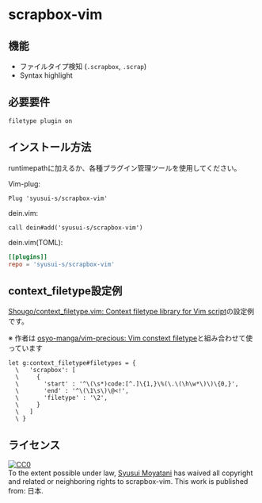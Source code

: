 scrapbox-vim
======

## 機能
* ファイルタイプ検知 (`.scrapbox`, `.scrap`)
* Syntax highlight

## 必要要件

```vim
filetype plugin on
```

## インストール方法

runtimepathに加えるか、各種プラグイン管理ツールを使用してください。

Vim-plug:

```vim
Plug 'syusui-s/scrapbox-vim'
```

dein.vim:

```vim
call dein#add('syusui-s/scrapbox-vim')
```

dein.vim(TOML):

```toml
[[plugins]]
repo = 'syusui-s/scrapbox-vim'
```

## context_filetype設定例
[Shougo/context_filetype.vim: Context filetype library for Vim script](https://github.com/Shougo/context_filetype.vim)の設定例です。

※ 作者は [osyo-manga/vim-precious: Vim constext filetype](https://github.com/osyo-manga/vim-precious)と組み合わせて使っています

```vim
let g:context_filetype#filetypes = {
  \   'scrapbox': [
  \     {
  \       'start' : '^\(\s*)code:[^.]\{1,}\%(\.\(\h\w*\)\)\{0,}',
  \       'end' : '^\(\1\s\)\@<!',
  \       'filetype' : '\2',
  \     }
  \   ]
  \ }
```

## ライセンス

<p xmlns:dct="http://purl.org/dc/terms/" xmlns:vcard="http://www.w3.org/2001/vcard-rdf/3.0#" lang="en">
  <a rel="license"
     href="http://creativecommons.org/publicdomain/zero/1.0/">
    <img src="http://i.creativecommons.org/p/zero/1.0/88x31.png" style="border-style: none;" alt="CC0" />
  </a>
  <br />
  To the extent possible under law,
  <a rel="dct:publisher" href="https://github.com/syusui-s/scrapbox-vim"><span property="dct:title">Syusui Moyatani</span></a>
  has waived all copyright and related or neighboring rights to
  <span property="dct:title">scrapbox-vim</span>.
  This work is published from:
  <span property="vcard:Country" datatype="dct:ISO3166" content="JP" about="https://github.com/syusui-s/scrapbox-vim">日本</span>.
</p>

